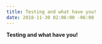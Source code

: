 ```yaml
---
title: Testing and what have you!
date: 2018-11-30 02:06:00 -06:00
---
```


**Testing and what have you!**